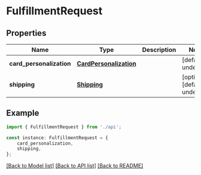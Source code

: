 # FulfillmentRequest


## Properties

Name | Type | Description | Notes
------------ | ------------- | ------------- | -------------
**card_personalization** | [**CardPersonalization**](CardPersonalization.md) |  | [default to undefined]
**shipping** | [**Shipping**](Shipping.md) |  | [optional] [default to undefined]

## Example

```typescript
import { FulfillmentRequest } from './api';

const instance: FulfillmentRequest = {
    card_personalization,
    shipping,
};
```

[[Back to Model list]](../README.md#documentation-for-models) [[Back to API list]](../README.md#documentation-for-api-endpoints) [[Back to README]](../README.md)
